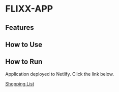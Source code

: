 # FLIXX-APP


## Features


## How to Use



## How to Run

Application deployed to Netlify. Click the link below.  

<a href="https://phenomenal-sunflower-087d60.netlify.app/" target="_blank">Shopping List</a>




